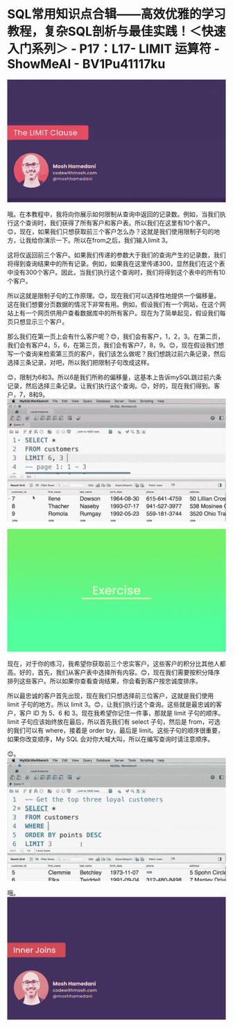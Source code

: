 # SQL常用知识点合辑——高效优雅的学习教程，复杂SQL剖析与最佳实践！＜快速入门系列＞ - P17：L17- LIMIT 运算符 - ShowMeAI - BV1Pu41117ku

![](img/9fdb6991c94c6629bfbb30c9e40830d4_0.png)

哦。在本教程中，我将向你展示如何限制从查询中返回的记录数。例如，当我们执行这个查询时，我们获得了所有客户和客户表。所以我们在这里有10个客户。😊，现在，如果我们只想获取前三个客户怎么办？这就是我们使用限制子句的地方，让我给你演示一下。所以在from之后，我们输入limit 3。

这将仅返回前三个客户。如果我们传递的参数大于我们的查询产生的记录数，我们将得到查询结果中的所有记录。例如，如果我在这里传递300，显然我们在这个表中没有300个客户。因此，当我们执行这个查询时，我们将得到这个表中的所有10个客户。

所以这就是限制子句的工作原理。😊，现在我们可以选择性地提供一个偏移量。这在我们想要分页数据的情况下非常有用。例如，假设我们有一个网站，在这个网站上有一个网页供用户查看数据库中的所有客户。现在为了简单起见，假设我们每页只想显示三个客户。

那么我们在第一页上会有什么客户呢？😊，我们会有客户，1，2，3。在第二页，我们会有客户4，5，6，在第三页，我们会有客户7，8，9。😊，现在假设我们想写一个查询来检索第三页的客户，我们该怎么做呢？我们想跳过前六条记录，然后选择三条记录，对吧，所以我们把限制子句改成这样。

😊，限制为6和3。所以6是我们所称的偏移量，这基本上告诉mySQL跳过前六条记录，然后选择三条记录。让我们执行这个查询。😊，好的，现在我们得到。客户，7，8和9。![](img/9fdb6991c94c6629bfbb30c9e40830d4_2.png)

![](img/9fdb6991c94c6629bfbb30c9e40830d4_3.png)

现在，对于你的练习，我希望你获取前三个忠实客户。这些客户的积分比其他人都高。好的，首先，我们从客户表中选择所有内容。😊，现在我们需要按积分降序排列这些客户。所以如果你查看查询结果，你会看到客户按忠诚度排序。

所以最忠诚的客户首先出现，现在我们只想选择前三位客户，这就是我们使用 limit 子句的地方。所以 limit 3。😊，让我们执行这个查询。这些就是最忠诚的客户，客户 ID 为 5、6 和 3。现在我希望你记住一件事，那就是 limit 子句的顺序。limit 子句应该始终放在最后，所以首先我们有 select 子句，然后是 from，可选的我们可以有 where，接着是 order by，最后是 limit。这些子句的顺序很重要，如果你改变顺序，My SQL 会对你大喊大叫，所以在编写查询时请注意顺序。

😊。![](img/9fdb6991c94c6629bfbb30c9e40830d4_5.png)

哦。![](img/9fdb6991c94c6629bfbb30c9e40830d4_7.png)
